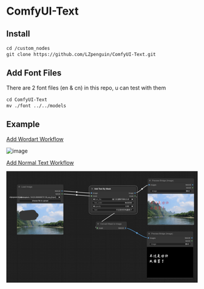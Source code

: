 # ComfyUI-Text

## Install
```
cd /custom_nodes
git clone https://github.com/LZpenguin/ComfyUI-Text.git
```

## Add Font Files
There are 2 font files (en & cn) in this repo, u can test with them
```
cd ComfyUI-Text
mv ./font ../../models
```

## Example
[Add Wordart Workflow](./example/add_text.json)

![image](./example/image.png)

[Add Normal Text Workflow](./example/add_text2.json)

![image](./example/image2.png)